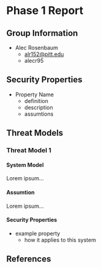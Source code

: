 # Phase 1 Report

## Group Information

* Alec Rosenbaum
    - alr152@pitt.edu
    - alecr95

## Security Properties

* Property Name
    - definition
    - description
    - assumtions

## Threat Models

### Threat Model 1

#### System Model

Lorem ipsum...

#### Assumtion

Lorem ipsum...

#### Security Properties

* example property
    - how it applies to this system

## References